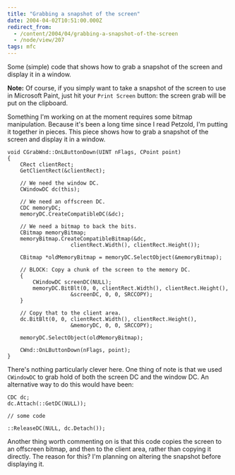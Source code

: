 ```yaml
---
title: "Grabbing a snapshot of the screen"
date: 2004-04-02T10:51:00.000Z
redirect_from:
  - /content/2004/04/grabbing-a-snapshot-of-the-screen
  - /node/view/207
tags: mfc
---
```

Some (simple) code that shows how to grab a snapshot of the screen and display it in a window.

**Note:** Of course, if you simply want to take a snapshot of the screen to use in Microsoft Paint, just hit your `Print Screen` button: the screen grab will be put on the clipboard.

Something I'm working on at the moment requires some bitmap manipulation. Because it's been a long time since I read Petzold, I'm putting it together in pieces. This piece shows how to grab a snapshot of the screen and display it in a window.

```
void CGrabWnd::OnLButtonDown(UINT nFlags, CPoint point)
{
    CRect clientRect;
    GetClientRect(&clientRect);

    // We need the window DC.
    CWindowDC dc(this);

    // We need an offscreen DC.
    CDC memoryDC;
    memoryDC.CreateCompatibleDC(&dc);

    // We need a bitmap to back the bits.
    CBitmap memoryBitmap;
    memoryBitmap.CreateCompatibleBitmap(&dc,
                    clientRect.Width(), clientRect.Height());

    CBitmap *oldMemoryBitmap = memoryDC.SelectObject(&memoryBitmap);

    // BLOCK: Copy a chunk of the screen to the memory DC.
    {
        CWindowDC screenDC(NULL);
        memoryDC.BitBlt(0, 0, clientRect.Width(), clientRect.Height(),
                    &screenDC, 0, 0, SRCCOPY);
    }

    // Copy that to the client area.
    dc.BitBlt(0, 0, clientRect.Width(), clientRect.Height(),
                    &memoryDC, 0, 0, SRCCOPY);

    memoryDC.SelectObject(oldMemoryBitmap);

    CWnd::OnLButtonDown(nFlags, point);
}
```

There's nothing particularly clever here. One thing of note is that we used `CWindowDC` to grab hold of both the screen DC and the window DC. An alternative way to do this would have been:

```
CDC dc;
dc.Attach(::GetDC(NULL));

// some code

::ReleaseDC(NULL, dc.Detach());
```

Another thing worth commenting on is that this code copies the screen to an offscreen bitmap, and then to the client area, rather than copying it directly. The reason for this? I'm planning on altering the snapshot before displaying it.
